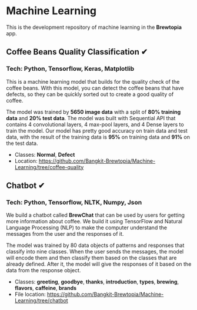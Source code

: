 # Machine Learning
This is the development repository of machine learning  in the **Brewtopia** app. 
## Coffee Beans Quality Classification ✔
### Tech: Python, Tensorflow, Keras, Matplotlib
This is a machine learning model that builds for the quality check of the coffee beans. With this model, you can detect the coffee beans that have defects, so they can be quickly sorted out to create a good quality of coffee.

The model was trained by **5650 image data** with a split of **80% training data** and **20% test data**. The model was built with Sequential API that contains 4 convolutional layers, 4 max-pool layers, and 4 Dense layers to train the model. Our model has pretty good accuracy on train data and test data, with the result of the training data is **95%** on training data and **91%** on the test data. 

- Classes: **Normal**, **Defect**
- Location: https://github.com/Bangkit-Brewtopia/Machine-Learning/tree/coffee-quality


## Chatbot ✔
### Tech: Python, Tensorflow, NLTK, Numpy, Json
We build a chatbot called **BrewChat** that can be used by users for getting more information about coffee. We build it using TensorFlow and Natural Language Processing (NLP) to make the computer understand the messages from the user and the responses of it.

The model was trained by 80 data objects of patterns and responses that classify into nine classes. When the user sends the messages, the model will encode them and then classify them based on the classes that are already defined. After it, the model will give the responses of it based on the data from the response object.

- Classes: **greeting**, **goodbye**, **thanks**, **introduction**, **types**, **brewing**, **flavors**, **caffeine**, **brands**
- File location: https://github.com/Bangkit-Brewtopia/Machine-Learning/tree/chatbot






